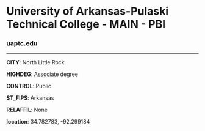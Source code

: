 # University of Arkansas-Pulaski Technical College - MAIN - PBI
### uaptc.edu
---
**CITY**: North Little Rock

**HIGHDEG**: Associate degree

**CONTROL**: Public

**ST_FIPS**: Arkansas

**RELAFFIL**: None

**location**: 34.782783, -92.299184